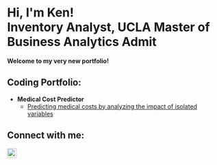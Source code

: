 <h1>Hi, I'm Ken! <br/> Inventory Analyst, UCLA Master of Business Analytics Admit</h1>
<b>Welcome to my very new portfolio!</b>

<h2> Coding Portfolio:</h2>

- <b>Medical Cost Predictor</b>
  - [Predicting medical costs by analyzing the impact of isolated variables](https://github.com/kpetrowsky/medical-cost-predictor)

<h2> Connect with me:</h2>

[<img align="left" alt="Kenneth Petrowsky | LinkedIn" width="22px" src="https://cdn.jsdelivr.net/npm/simple-icons@v3/icons/linkedin.svg" />][linkedin]

[linkedin]: https://linkedin.com/in/kenneth-petrowsky-582087135

<!--
**joshmadakor1/joshmadakor1** is a ✨ _special_ ✨ repository because its `README.md` (this file) appears on your GitHub profile.

Here are some ideas to get you started:

- 🔭 I’m currently working on ...
- 🌱 I’m currently learning ...
- 👯 I’m looking to collaborate on ...
- 🤔 I’m looking for help with ...
- 💬 Ask me about ...
- 📫 How to reach me: ...
- 😄 Pronouns: ...
- ⚡ Fun fact: ...
-->
